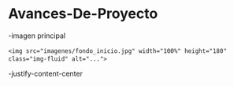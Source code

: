 # Avances-De-Proyecto

-imagen principal
<!--imagen de inicio-->
    <img src="imagenes/fondo_inicio.jpg" width="100%" height="180" class="img-fluid" alt="...">
<!--imagen de inicio-->
-justify-content-center <!--boostrap code-->
